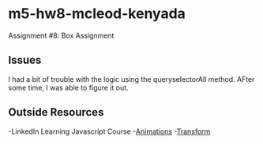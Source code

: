 # m5-hw8-mcleod-kenyada
Assignment #8: Box Assignment
## Issues
I had a bit of trouble with the logic using the queryselectorAll method. AFter some time, I was able to figure it out.
## Outside Resources
-LinkedIn Learning Javascript Course
-[Animations](https://www.w3schools.com/css/css3_animations.asp)
-[Transform](https://developer.mozilla.org/en-US/docs/Web/CSS/transform)